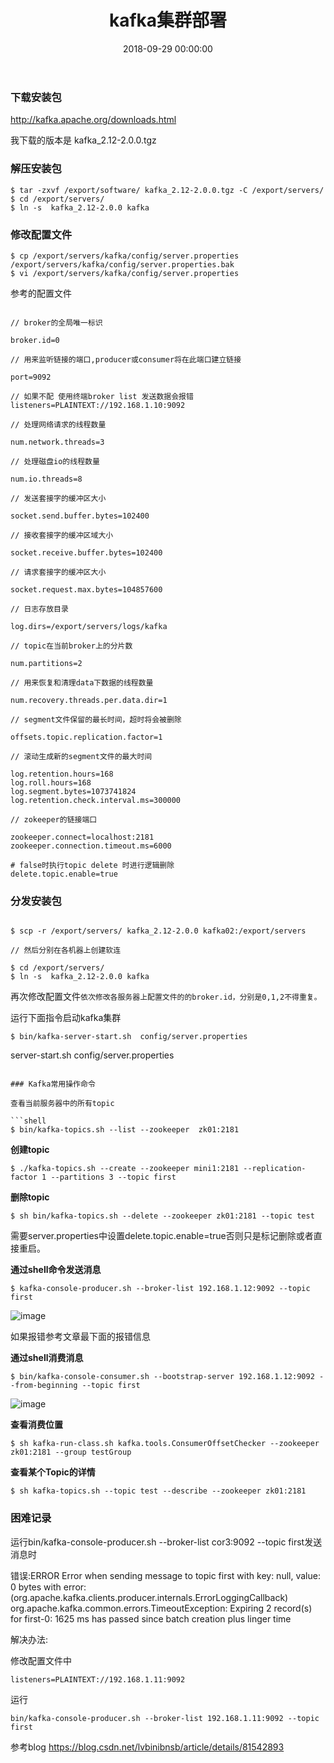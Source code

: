 ﻿---
layout: post
title: kafka集群部署
date: 2018-09-29 00:00:00
categories: 大数据
tags: Kafka
---

### 下载安装包

http://kafka.apache.org/downloads.html

我下载的版本是 kafka_2.12-2.0.0.tgz

### 解压安装包

```shell
$ tar -zxvf /export/software/ kafka_2.12-2.0.0.tgz -C /export/servers/
$ cd /export/servers/
$ ln -s  kafka_2.12-2.0.0 kafka
```

### 修改配置文件

```shell
$ cp /export/servers/kafka/config/server.properties /export/servers/kafka/config/server.properties.bak
$ vi /export/servers/kafka/config/server.properties
```

参考的配置文件

```shell

// broker的全局唯一标识

broker.id=0

// 用来监听链接的端口,producer或consumer将在此端口建立链接

port=9092

// 如果不配 使用终端broker list 发送数据会报错
listeners=PLAINTEXT://192.168.1.10:9092

// 处理网络请求的线程数量

num.network.threads=3

// 处理磁盘io的线程数量

num.io.threads=8

// 发送套接字的缓冲区大小

socket.send.buffer.bytes=102400

// 接收套接字的缓冲区域大小

socket.receive.buffer.bytes=102400

// 请求套接字的缓冲区大小

socket.request.max.bytes=104857600

// 日志存放目录

log.dirs=/export/servers/logs/kafka

// topic在当前broker上的分片数

num.partitions=2

// 用来恢复和清理data下数据的线程数量

num.recovery.threads.per.data.dir=1

// segment文件保留的最长时间，超时将会被删除

offsets.topic.replication.factor=1

// 滚动生成新的segment文件的最大时间

log.retention.hours=168
log.roll.hours=168
log.segment.bytes=1073741824
log.retention.check.interval.ms=300000

// zokeeper的链接端口

zookeeper.connect=localhost:2181
zookeeper.connection.timeout.ms=6000

# false时执行topic delete 时进行逻辑删除
delete.topic.enable=true

```

### 分发安装包

```shell

$ scp -r /export/servers/ kafka_2.12-2.0.0 kafka02:/export/servers

// 然后分别在各机器上创建软连

$ cd /export/servers/
$ ln -s  kafka_2.12-2.0.0 kafka

```

再次修改配置文件``依次修改各服务器上配置文件的的broker.id，分别是0,1,2不得重复。``

运行下面指令启动kafka集群

```shell
$ bin/kafka-server-start.sh  config/server.properties
```
server-start.sh  config/server.properties
```

### Kafka常用操作命令

查看当前服务器中的所有topic

```shell
$ bin/kafka-topics.sh --list --zookeeper  zk01:2181
```

**创建topic**

```shell
$ ./kafka-topics.sh --create --zookeeper mini1:2181 --replication-factor 1 --partitions 3 --topic first
```

**删除topic**

```shell
$ sh bin/kafka-topics.sh --delete --zookeeper zk01:2181 --topic test
```

需要server.properties中设置delete.topic.enable=true否则只是标记删除或者直接重启。

**通过shell命令发送消息**

```shell
$ kafka-console-producer.sh --broker-list 192.168.1.12:9092 --topic first
```

![image](https://ws1.sinaimg.cn/large/0066vfZIly1fw6hu1gkhvj30q60fgn0c.jpg)

如果报错参考文章最下面的报错信息

**通过shell消费消息**

```shell
$ bin/kafka-console-consumer.sh --bootstrap-server 192.168.1.12:9092 --from-beginning --topic first
```
![image](https://ws1.sinaimg.cn/large/0066vfZIly1fw6hsvhvdkj31hb0tzdvj.jpg)

**查看消费位置**

```shell
$ sh kafka-run-class.sh kafka.tools.ConsumerOffsetChecker --zookeeper zk01:2181 --group testGroup
```

**查看某个Topic的详情**

```shell
$ sh kafka-topics.sh --topic test --describe --zookeeper zk01:2181
```

### 困难记录

运行bin/kafka-console-producer.sh --broker-list cor3:9092 --topic first发送消息时

错误:ERROR Error when sending message to topic first with key: null, value: 0 bytes with error: (org.apache.kafka.clients.producer.internals.ErrorLoggingCallback)
org.apache.kafka.common.errors.TimeoutException: Expiring 2 record(s) for first-0: 1625 ms has passed since batch creation plus linger time

解决办法:

修改配置文件中 

```shell
listeners=PLAINTEXT://192.168.1.11:9092
```

运行

```shell
bin/kafka-console-producer.sh --broker-list 192.168.1.11:9092 --topic first
```

参考blog https://blog.csdn.net/lvbinibnsb/article/details/81542893